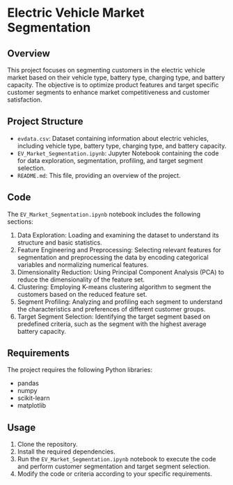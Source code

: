 # Electric Vehicle Market Segmentation

## Overview
This project focuses on segmenting customers in the electric vehicle market based on their vehicle type, battery type, charging type, and battery capacity. The objective is to optimize product features and target specific customer segments to enhance market competitiveness and customer satisfaction.

## Project Structure
- `evdata.csv`: Dataset containing information about electric vehicles, including vehicle type, battery type, charging type, and battery capacity.
- `EV_Market_Segmentation.ipynb`: Jupyter Notebook containing the code for data exploration, segmentation, profiling, and target segment selection.
- `README.md`: This file, providing an overview of the project.

## Code
The `EV_Market_Segmentation.ipynb` notebook includes the following sections:
1. Data Exploration: Loading and examining the dataset to understand its structure and basic statistics.
2. Feature Engineering and Preprocessing: Selecting relevant features for segmentation and preprocessing the data by encoding categorical variables and normalizing numerical features.
3. Dimensionality Reduction: Using Principal Component Analysis (PCA) to reduce the dimensionality of the feature set.
4. Clustering: Employing K-means clustering algorithm to segment the customers based on the reduced feature set.
5. Segment Profiling: Analyzing and profiling each segment to understand the characteristics and preferences of different customer groups.
6. Target Segment Selection: Identifying the target segment based on predefined criteria, such as the segment with the highest average battery capacity.

## Requirements
The project requires the following Python libraries:
- pandas
- numpy
- scikit-learn
- matplotlib

## Usage
1. Clone the repository.
2. Install the required dependencies.
3. Run the `EV_Market_Segmentation.ipynb` notebook to execute the code and perform customer segmentation and target segment selection.
4. Modify the code or criteria according to your specific requirements.
